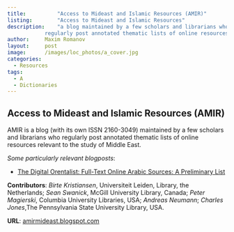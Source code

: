 ```yaml
---
title:			"Access to Mideast and Islamic Resources (AMIR)"
listing:		"Access to Mideast and Islamic Resources"
description:	"a blog maintained by a few scholars and librarians who
			regularly post annotated thematic lists of online resources relevant to the study of Middle East."
author:		Maxim Romanov
layout:		post
image:		/images/loc_photos/a_cover.jpg
categories:
  - Resources
tags:
  - A
  - Dictionaries
---
```


## Access to Mideast and Islamic Resources (AMIR)

AMIR is a blog (with its own ISSN 2160-3049) maintained by a few scholars and librarians who regularly post annotated thematic lists of online resources relevant to the study of Middle East.

*Some particularly relevant blogposts*:

* [The Digital Orentalist: Full-Text Online Arabic Sources: A Preliminary List](http://amirmideast.blogspot.com/2015/03/the-digital-orentalist-full-text-online.html?utm_source=feedburner&utm_medium=email&utm_campaign=Feed%3A+AccessToMideastAndIslamicResourcesamir+%28Access+to+Mideast+and+Islamic+Resources+%28AMIR%29%29)

**Contributors**: *Birte Kristiansen*, Universiteit Leiden, Library, the Netherlands; *Sean Swanick*, McGill University Library, Canada; *Peter Magierski*, Columbia University Libraries, USA; *Andreas Neumann*; *Charles Jones*,The Pennsylvania State University Library, USA.

**URL**: [amirmideast.blogspot.com](http://amirmideast.blogspot.com/)